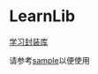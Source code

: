 # LearnLib

[学习封装库](https://lcfu1.github.io/Note/Android/Library/LearnLib.html)

请参考[sample](https://github.com/lcfu1/LearnLib/tree/master/sample)以便使用
